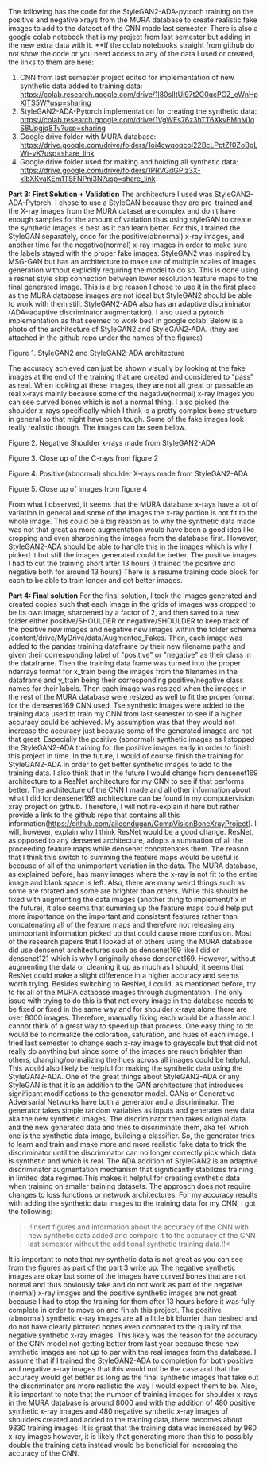 The following has the code for the StyleGAN2-ADA-pytorch training on the positive and negative xrays from the MURA database to create realistic fake images to add to the dataset of the CNN made last semester. There is also a google colab notebook that is my project from last semester but adding in the new extra data with it.
**If the colab notebooks straight from github do not show the code or you need access to any of the data I used or created, the links to them are here:
1. CNN from last semester project edited for implementation of new synthetic data added to training data: https://colab.research.google.com/drive/1l80sIltUi97t2G0qcPGZ_oWnHpXlTS5W?usp=sharing
2. StyleGAN2-ADA-Pytorch implementation for creating the synthetic data: https://colab.research.google.com/drive/1VgWEs76z3hTT6XkvFMnM1qS8Upgjq8Tv?usp=sharing
3. Google drive folder with MURA database: https://drive.google.com/drive/folders/1oi4cwqoqcoI22BcLPptZf0ZoBgLWt-vK?usp=share_link
4. Google drive folder used for making and holding all synthetic data: https://drive.google.com/drive/folders/1PRVGdGPiz3X-xlbXKvaKEm1TSFNPni3N?usp=share_link


**Part 3: First Solution + Validation**
  The architecture I used was StyleGAN2-ADA-Pytorch. I chose to use a StyleGAN because they are pre-trained and the X-ray images from the MURA dataset are complex and don’t have enough samples for the amount of variation thus using styleGAN to create the synthetic images is best as it can learn better. For this, I trained the StyleGAN separately, once for the positive(abnormal) x-ray images, and another time for the negative(normal) x-ray images in order to make sure the labels stayed with the proper fake images. StyleGAN2 was inspired by MSG-GAN but has an architecture to make use of multiple scales of images generation without explicitly requiring the model to do so. This is done using a resnet style skip connection between lower resolution feature maps to the final generated image. This is a big reason I chose to use it in the first place as the MURA database images are not ideal but StyleGAN2 should be able to work with them still. StyleGAN2-ADA also has an adaptive discriminator (ADA=adaptive discriminator augmentation). I also used a pytorch implementation as that seemed to work best in google colab. Below is a photo of the architecture of StyleGAN2 and StyleGAN2-ADA. (they are attached in the github repo under the names of the figures)

Figure 1. StyleGAN2 and StyleGAN2-ADA architecture

The accuracy achieved can just be shown visually by looking at the fake images at the end of the training that are created and considered to “pass” as real. When looking at these images, they are not all great or passable as real x-rays mainly because some of the negative(normal) x-ray images you can see curved bones which is not a normal thing. I also picked the shoulder x-rays specifically which I think is a pretty complex bone structure in general so that might have been tough. Some of the fake images look really realistic though. The images can be seen below.
   
Figure 2. Negative Shoulder x-rays made from StyleGAN2-ADA

Figure 3. Close up of the C-rays from figure 2


Figure 4. Positive(abnormal) shoulder X-rays made from StyleGAN2-ADA
               
Figure 5. Close up of images from figure 4

From what I observed, it seems that the MURA database x-rays have a lot of variation in general and some of the images the x-ray portion is not fit to the whole image. This could be a big reason as to why the synthetic data made was not that great as more augmentation would have been a good idea like cropping and even sharpening the images from the database first. However, StyleGAN2-ADA should be able to handle this in the images which is why I picked it but still the images generated could be better. The positive images I had to cut the training short after 13 hours (I trained the positive and negative both for around 13 hours) There is a resume training code block for each to be able to train longer and get better images. 

**Part 4: Final solution**
For the final solution, I took the images generated and created copies such that each image in the grids of images was cropped to be its own image, sharpened by a factor of 2, and then saved to a new folder either positive/SHOULDER or negative/SHOULDER to keep track of the positive new images and negative new images within the folder schema /content/drive/MyDrive/data/Augmented_Fakes. Then, each image was added to the pandas training dataframe by their new filename paths and given their corresponding label of "positive" or "negative" as their class in the dataframe. Then the training data frame was turned into the proper ndarrays format for x_train being the images from the filenames in the dataframe and y_train being their corresponding positive/negative class names for their labels. Then each image was resized when the images in the rest of the MURA database were resized as well to fit the proper format for the densenet169 CNN used. Tse synthetic images were added to the training data used to train my CNN from last semester to see if a higher accuracy could be achieved. My assumption was that they would not increase the accuracy just because some of the generated images are not that great. Especially the positive (abnormal) synthetic images as I stopped the StyleGAN2-ADA training for the positive images early in order to finish this project in time. In the future, I would of course finish the training for StyleGAN2-ADA in order to get better synthetic images to add to the training data. I also think that in the future I would change from densenet169 architecture to a ResNet architecture for my CNN to see if that performs better. The architecture of the CNN I made and all other information about what I did for densenet169 architecture can be found in my computervision xray project on github. Therefore, I will not re-explain it here but rather provide a link to the github repo that contains all this information(https://github.com/aileendugan/CompVisionBoneXrayProject). 
I will, however, explain why I think ResNet would be a good change. ResNet, as opposed to any densenet architecture, adopts a summation of all the proceeding feature maps while densenet concatenates them. The reason that I think this switch to summing the feature maps would be useful is because of all of the unimportant variation in the data. The MURA database, as explained before, has many images where the x-ray is not fit to the entire image and blank space is left. Also, there are many weird things such as some are rotated and some are brighter than others. While this should be fixed with augmenting the data images (another thing to implement/fix in the future), it also seems that summing up the feature maps could help put more importance on the important and consistent features rather than concatenating all of the feature maps and therefore not releasing any unimportant information picked up that could cause more confusion. Most of the research papers that I looked at of others using the MURA database did use densenet architectures such as densenet169 like I did or densenet121 which is why I originally chose densenet169. However, without augmenting the data or cleaning it up as much as I should, it seems that ResNet could make a slight difference in a higher accuracy and seems worth trying. Besides switching to ResNet, I could, as mentioned before, try to fix all of the MURA database images through augmentation. The only issue with trying to do this is that not every image in the database needs to be fixed or fixed in the same way and for shoulder x-rays alone there are over 8000 images. Therefore, manually fixing each would be a hassle and I cannot think of a great way to speed up that process. One easy thing to do would be to normalize the coloration, saturation, and hues of each image. I tried last semester to change each x-ray image to grayscale but that did not really do anything but since some of the images are much brighter than others, changing/normalizing the hues across all images could be helpful. This would also likely be helpful for making the synthetic data using the StyleGAN2-ADA.
	One of the great things about StyleGAN2-ADA or any StyleGAN is that it is an addition to the GAN architecture that introduces significant modifications to the generator model. GANs or Generative Adversarial Networks have both a generator and a discriminator. The generator takes simple random variables as inputs and generates new data aka the new synthetic images. The discriminator then takes original data and the new generated data and tries to discriminate them, aka tell which one is the synthetic data image, building a classifier. So, the generator tries to learn and train and make more and more realistic fake data to trick the discriminator until the discriminator can no longer correctly pick which data is synthetic and which is real. The ADA addition of StyleGAN2 is an adaptive discriminator augmentation mechanism that significantly stabilizes training in limited data regimes.This makes it helpful for creating synthetic data when training on smaller training datasets. The approach does not require changes to loss functions or network architectures.
	For my accuracy results with adding the synthetic data images to the training data for my CNN, I got the following:
 >!!insert figures and information about the accuracy of the CNN with new synthetic data added and compare it to the accuracy of the CNN last semester without the additional synthetic training data.!!<

It is important to note that my synthetic data is not great as you can see from the figures as part of the part 3 write up. The negative synthetic images are okay but some of the images have curved bones that are not normal and thus obviously fake and do not work as part of the negative (normal) x-ray images and the positive synthetic images are not great because I had to stop the training for them after 13 hours before it was fully complete in order to move on and finish this project. The positive (abnormal) synthetic x-ray images are all a little bit blurrier than desired and do not have clearly pictured bones even compared to the quality of the negative synthetic x-ray images. This likely was the reason for the accuracy of the CNN model not getting better from last year because these new synthetic images are not up to par with the real images from the database. I assume that if I trained the StyleGAN2-ADA to completion for both positive and negative x-ray images that this would not be the case and that the accuracy would get better as long as the final synthetic images that fake out the discriminator are more realistic the way I would expect them to be.  Also, it is important to note that the number of training images for shoulder x-rays in the MURA database is around 8000 and with the addition of 480 positive synthetic x-ray images and 480 negative synthetic x-ray images of shoulders created and added to the training data, there becomes about 9330 training images. It is great that the training data was increased by 960 x-ray images however, it is likely that generating more than this to possibly double the training data instead would be beneficial for increasing the accuracy of the CNN. 



